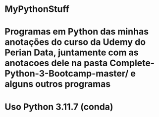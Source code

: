 # MyPythonStuff
# Programas em Python das minhas anotações do curso da Udemy do Perian Data, juntamente com as anotacoes dele na pasta Complete-Python-3-Bootcamp-master/ e alguns outros programas
# Uso Python 3.11.7 (conda)
